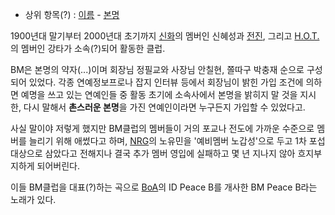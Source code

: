   * 상위 항목(?) : [이름](%EC%9D%B4%EB%A6%84.md) \- [본명](%EB%B3%B8%EB%AA%85.md)  

1900년대 말기부터 2000년대 초기까지 [신화](%EC%8B%A0%ED%99%94.md)의 멤버인 신혜성과
[전진](%EC%A0%84%EC%A7%84.md), 그리고 [H.O.T.](H.O.T..md)의 멤버인 강타가 소속(?)되어
활동한 클럽.

BM은 본명의 약자(...)이며 회장님 정필교와 사장님 안칠현, 쫄따구 박충재 순으로 구성되어 있었다. 각종 연예정보프로나 잡지 인터뷰
등에서 회장님이 밝힌 가입 조건에 의하면 예명을 쓰고 있는 연예인들 중 활동 초기에 소속사에서 본명을 밝히지 말 것을 지시한, 다시 말해서
**촌스러운 본명**을 가진 연예인이라면 누구든지 가입할 수 있었다고.

사실 말이야 저렇게 했지만 BM클럽의 멤버들이 거의 포교나 전도에 가까운 수준으로 멤버를 늘리기 위해 애썼다고 하며,
[NRG](NRG.md)의 노유민을 '예비멤버 노갑성'으로 두고 1차 포섭 대상으로 삼았다고 전해지나 결국 추가 멤버 영입에 실패하고
몇 년 지나지 않아 흐지부지하게 되어버린다.

이들 BM클럽을 대표(?)하는 곡으로 [BoA](BoA.md)의 ID Peace B를 개사한 BM Peace B라는 노래가 있다.

